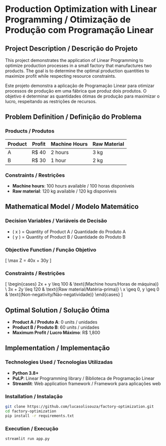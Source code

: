 # Production Optimization with Linear Programming / Otimização de Produção com Programação Linear

## Project Description / Descrição do Projeto

This project demonstrates the application of Linear Programming to optimize production processes in a small factory that manufactures two products. The goal is to determine the optimal production quantities to maximize profit while respecting resource constraints.

Este projeto demonstra a aplicação de Programação Linear para otimizar processos de produção em uma fábrica que produz dois produtos. O objetivo é determinar as quantidades ótimas de produção para maximizar o lucro, respeitando as restrições de recursos.

## Problem Definition / Definição do Problema

### Products / Produtos
| Product | Profit | Machine Hours | Raw Material |
|---------|--------|---------------|--------------|
| A       | R$ 40  | 2 hours       | 3 kg         |
| B       | R$ 30  | 1 hour        | 2 kg         |

### Constraints / Restrições
- **Machine hours**: 100 hours available / 100 horas disponíveis
- **Raw material**: 120 kg available / 120 kg disponíveis

## Mathematical Model / Modelo Matemático

### Decision Variables / Variáveis de Decisão
- \( x \) = Quantity of Product A / Quantidade do Produto A
- \( y \) = Quantity of Product B / Quantidade do Produto B

### Objective Function / Função Objetivo
\[
\max Z = 40x + 30y
\]

### Constraints / Restrições
\[
\begin{cases}
2x + y \leq 100 & \text{(Machine hours/Horas de máquina)} \\
3x + 2y \leq 120 & \text{(Raw material/Matéria-prima)} \\
x \geq 0, y \geq 0 & \text{(Non-negativity/Não-negatividade)}
\end{cases}
\]

## Optimal Solution / Solução Ótima
- **Product A / Produto A**: 0 units / unidades
- **Product B / Produto B**: 60 units / unidades  
- **Maximum Profit / Lucro Máximo**: R$ 1,800

## Implementation / Implementação

### Technologies Used / Tecnologias Utilizadas
- **Python 3.8+**
- **PuLP**: Linear Programming library / Biblioteca de Programação Linear
- **Streamlit**: Web application framework / Framework para aplicações web

### Installation / Instalação
```bash
git clone https://github.com/lucasolisouza/factory-optimization.git
cd factory-optimization
pip install -r requirements.txt
```

### Execution / Execução
```bash
streamlit run app.py


